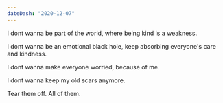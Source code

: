 ```yaml
---
dateDash: "2020-12-07"
---
```


I dont wanna be part of the world, where being kind is a weakness.

I dont wanna be an emotional black hole, keep absorbing everyone's care and kindness.

I dont wanna make everyone worried, because of me.

I dont wanna keep my old scars anymore. 

Tear them off. All of them.
